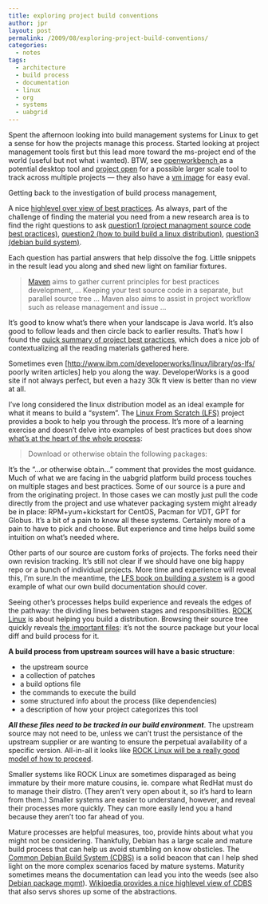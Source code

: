 ```yaml
---
title: exploring project build conventions
author: jpr
layout: post
permalink: /2009/08/exploring-project-build-conventions/
categories:
  - notes
tags:
  - architecture
  - build process
  - documentation
  - linux
  - org
  - systems
  - uabgrid
---
```

Spent the afternoon looking into build management systems for Linux to get a sense for how the projects manage this process. Started looking at project management tools first but this lead more toward the ms-project end of the world (useful but not what i wanted). BTW, see [openworkbench ][1]as a potential desktop tool and [project open][2] for a possible larger scale tool to track across multiple projects &#8212; they also have a [vm image][3] for easy eval.

Getting back to the investigation of build process management, 

A nice [highlevel over view of best practices][4]. As always, part of the challenge of finding the material you need from a new research area is to find the right questions to ask [question1 (project managment source code best practices)][5], [question2 (how to build build a linux distribution)][6], [question3 (debian build system)][7].

Each question has partial answers that help dissolve the fog. Little snippets in the result lead you along and shed new light on familiar fixtures.

> [Maven][8] aims to gather current principles for best practices development, &#8230; Keeping your test source code in a separate, but parallel source tree &#8230; Maven also aims to assist in project workflow such as release management and issue &#8230;

It&#8217;s good to know what&#8217;s there when your landscape is Java world. It&#8217;s also good to follow leads and then circle back to earlier results. That&#8217;s how I found the [quick summary of project best practices][4], which does a nice job of contextualizing all the reading materials gathered here.

Sometimes even [http://www.ibm.com/developerworks/linux/library/os-lfs/ poorly writen articles] help you along the way. DeveloperWorks is a good site if not always perfect, but even a hazy 30k ft view is better than no view at all. 

I&#8217;ve long considered the linux distribution model as an ideal example for what it means to build a &#8220;system&#8221;. The [Linux From Scratch (LFS)][9] project provides a book to help you through the process. It&#8217;s more of a learning exercise and doesn&#8217;t delve into examples of best practices but does show [what&#8217;s at the heart of the whole process][10]: 

> Download or otherwise obtain the following packages:

It&#8217;s the &#8220;&#8230;or otherwise obtain&#8230;&#8221; comment that provides the most guidance. Much of what we are facing in the uabgrid platform build process touches on multiple stages and best practices. Some of our source is a pure and from the originating project. In those cases we can mostly just pull the code directly from the project and use whatever packaging system might already be in place: RPM+yum+kickstart for CentOS, Pacman for VDT, GPT for Globus. It&#8217;s a bit of a pain to know all these systems. Certainly more of a pain to have to pick and choose. But experience and time helps build some intuition on what&#8217;s needed where. 

Other parts of our source are custom forks of projects. The forks need their own revision tracking. It&#8217;s still not clear if we should have one big happy repo or a bunch of individual projects. More time and experience will reveal this, I&#8217;m sure.In the meantime, the [LFS book on building a system][11] is a good example of what our own build documentation should cover.

Seeing other&#8217;s processes helps build experience and reveals the edges of the pathway: the dividing lines between stages and responsibilities. [ROCK Linux][12] is about helping you build a distribution. Browsing their source tree quickly reveals [the important files][13]: it&#8217;s not the source package but your local diff and build process for it. 

**A build process from upstream sources will have a basic structure**:

*   the upstream source
*   a collection of patches
*   a build options file
*   the commands to execute the build
*   some structured info about the process (like dependencies)
*   a description of how your project categorizes this tool

***All these files need to be tracked in our build environment***. The upstream source may not need to be, unless we can&#8217;t trust the persistance of the upstream supplier or are wanting to ensure the perpetual availability of a specific version. All-in-all it looks like [ROCK Linux will be a really good model of how to proceed][14].

Smaller systems like ROCK Linux are sometimes disparaged as being immature by their more mature cousins, ie. compare what RedHat must do to manage their distro. (They aren&#8217;t very open about it, so it&#8217;s hard to learn from them.) Smaller systems are easier to understand, however, and reveal their processes more quickly. They can more easily lend you a hand because they aren&#8217;t too far ahead of you.

Mature processes are helpful measures, too, provide hints about what you might not be considering. Thankfully, Debian has a large scale and mature build process that can help us avoid stumbling on know obsticles. The [Common Debian Build System (CDBS)][15] is a solid beacon that can l help shed light on the more complex scenarios faced by mature systems. Maturity sometimes means the documentation can lead you into the weeds (see also [Debian package mgmt][16]). [Wikipedia provides a nice highlevel view of CDBS][17] that also servs shores up some of the abstractions.

 [1]: http://www.openworkbench.org/
 [2]: http://www.project-open.org/
 [3]: http://www.project-open.org/documentation/install_vm
 [4]: http://www.codeproject.com/KB/architecture/Coding_Best_Practices.aspx
 [5]: http://www.google.com/search?q=project%20management%20source%20code%20best%20practices&#038;ie=UTF-8&#038;oe=UTF-8
 [6]: http://www.google.com/search?q=how%20to%20build%20a%20linux%20distribution&#038;ie=UTF-8&#038;oe=UTF-8
 [7]: http://www.google.com/search?q=debian%20build%20system&#038;ie=UTF-8&#038;oe=UTF-8
 [8]: http://maven.apache.org/what-is-maven.html
 [9]: http://www.linuxfromscratch.org
 [10]: http://www.linuxfromscratch.org/lfs/view/stable/chapter03/packages.html
 [11]: http://www.linuxfromscratch.org/lfs/view/stable/
 [12]: http://rocklinux.net/
 [13]: http://www.rocklinux.net/svn/rock-linux/trunk/package/public/jasper/
 [14]: https://www.rocklinux.net/wiki/Main_Page
 [15]: http://build-common.alioth.debian.org/cdbs-doc.html
 [16]: http://www.debian.org/doc/FAQ/ch-pkg_basics.en.html
 [17]: http://en.wikipedia.org/wiki/Debian_build_toolchain